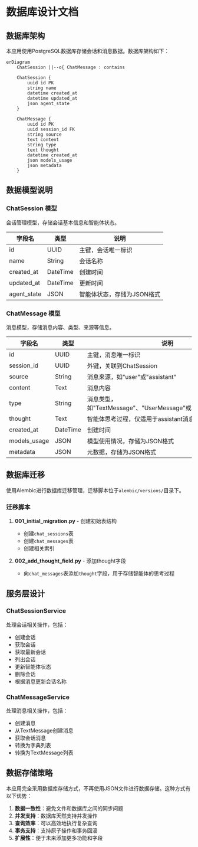 # 数据库设计文档

## 数据库架构

本应用使用PostgreSQL数据库存储会话和消息数据。数据库架构如下：

```mermaid
erDiagram
    ChatSession ||--o{ ChatMessage : contains
    
    ChatSession {
        uuid id PK
        string name
        datetime created_at
        datetime updated_at
        json agent_state
    }
    
    ChatMessage {
        uuid id PK
        uuid session_id FK
        string source
        text content
        string type
        text thought
        datetime created_at
        json models_usage
        json metadata
    }
```

## 数据模型说明

### ChatSession 模型

会话管理模型，存储会话基本信息和智能体状态。

| 字段名 | 类型 | 说明 |
|-------|------|------|
| id | UUID | 主键，会话唯一标识 |
| name | String | 会话名称 |
| created_at | DateTime | 创建时间 |
| updated_at | DateTime | 更新时间 |
| agent_state | JSON | 智能体状态，存储为JSON格式 |

### ChatMessage 模型

消息模型，存储消息内容、类型、来源等信息。

| 字段名 | 类型 | 说明 |
|-------|------|------|
| id | UUID | 主键，消息唯一标识 |
| session_id | UUID | 外键，关联到ChatSession |
| source | String | 消息来源，如"user"或"assistant" |
| content | Text | 消息内容 |
| type | String | 消息类型，如"TextMessage"、"UserMessage"或"AssistantMessage" |
| thought | Text | 智能体思考过程，仅适用于assistant消息 |
| created_at | DateTime | 创建时间 |
| models_usage | JSON | 模型使用情况，存储为JSON格式 |
| metadata | JSON | 元数据，存储为JSON格式 |

## 数据库迁移

使用Alembic进行数据库迁移管理，迁移脚本位于`alembic/versions/`目录下。

### 迁移脚本

1. **001_initial_migration.py** - 创建初始表结构
   - 创建`chat_sessions`表
   - 创建`chat_messages`表
   - 创建相关索引

2. **002_add_thought_field.py** - 添加thought字段
   - 向`chat_messages`表添加`thought`字段，用于存储智能体的思考过程

## 服务层设计

### ChatSessionService

处理会话相关操作，包括：

- 创建会话
- 获取会话
- 获取最新会话
- 列出会话
- 更新智能体状态
- 删除会话
- 根据消息更新会话名称

### ChatMessageService

处理消息相关操作，包括：

- 创建消息
- 从TextMessage创建消息
- 获取会话消息
- 转换为字典列表
- 转换为TextMessage列表

## 数据存储策略

本应用完全采用数据库存储方式，不再使用JSON文件进行数据存储。这种方式有以下优势：

1. **数据一致性**：避免文件和数据库之间的同步问题
2. **并发支持**：数据库天然支持并发操作
3. **查询效率**：可以高效地执行复杂查询
4. **事务支持**：支持原子操作和事务回滚
5. **扩展性**：便于未来添加更多功能和字段
